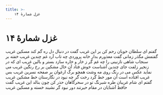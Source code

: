```yaml
---
title: >-
    غزل شمارهٔ ۱۴
---
```

# غزل شمارهٔ ۱۴

گفتم ای سلطان خوبان رحم کن بر این غریب
گفت در دنبال دل ره گم کند مسکین غریب
گفتمش مگذر زمانی گفت معذورم بدار
خانه پروردی چه تاب آرد غم چندین غریب
خفته بر سنجاب شاهی نازنینی را چه غم
گر ز خار و خاره سازد بستر و بالین غریب
ای که در زنجیر زلفت جای چندین آشناست
خوش فتاد آن خال مشکین بر رخ رنگین غریب
می نماید عکس می در رنگ روی مه وشت
همچو برگ ارغوان بر صفحه نسرین غریب
بس غریب افتاده است آن مور خط گرد رخت
گر چه نبود در نگارستان خط مشکین غریب
گفتم ای شام غریبان طره شبرنگ تو
در سحرگاهان حذر کن چون بنالد این غریب
گفت حافظ آشنایان در مقام حیرتند
دور نبود گر نشیند خسته و مسکین غریب
